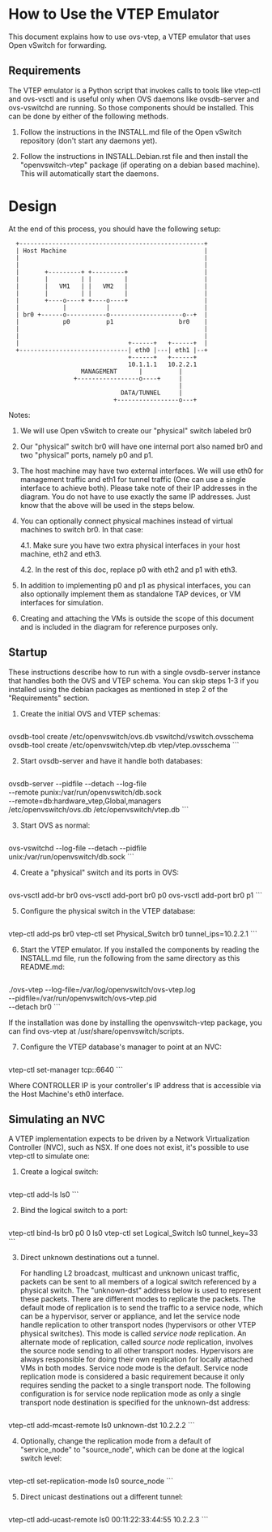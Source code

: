 How to Use the VTEP Emulator
============================

This document explains how to use ovs-vtep, a VTEP emulator that uses
Open vSwitch for forwarding.

Requirements
------------

The VTEP emulator is a Python script that invokes calls to tools like
vtep-ctl and ovs-vsctl and is useful only when OVS daemons like ovsdb-server
and ovs-vswitchd are running. So those components should be installed. This
can be done by either of the following methods.

1. Follow the instructions in the INSTALL.md file of the Open vSwitch repository
(don't start any daemons yet).

2. Follow the instructions in INSTALL.Debian.rst file and then install the
"openvswitch-vtep" package (if operating on a debian based machine). This
will automatically start the daemons.

Design
======

At the end of this process, you should have the following setup:


      +---------------------------------------------------+
      | Host Machine                                      |
      |                                                   |
      |                                                   |
      |       +---------+ +---------+                     |
      |       |         | |         |                     |
      |       |   VM1   | |   VM2   |                     |
      |       |         | |         |                     |
      |       +----o----+ +----o----+                     |
      |            |           |                          |
      | br0 +------o-----------o--------------------o--+  |
      |            p0          p1                  br0    |
      |                                                   |
      |                                                   |
      |                              +------+   +------+  |
      +------------------------------| eth0 |---| eth1 |--+
                                     +------+   +------+
                                     10.1.1.1   10.2.2.1
                        MANAGEMENT      |          |
                      +-----------------o----+     |
                                                   |
                                   DATA/TUNNEL     |
                                 +-----------------o---+

Notes:

1. We will use Open vSwitch to create our "physical" switch labeled br0

2. Our "physical" switch br0 will have one internal port also named br0
   and two "physical" ports, namely p0 and p1.

3. The host machine may have two external interfaces. We will use eth0
   for management traffic and eth1 for tunnel traffic (One can use
   a single interface to achieve both). Please take note of their IP
   addresses in the diagram. You do not have to use exactly
   the same IP addresses. Just know that the above will be used in the
   steps below.

4. You can optionally connect physical machines instead of virtual
   machines to switch br0. In that case:

   4.1. Make sure you have two extra physical interfaces in your host
        machine, eth2 and eth3.

   4.2. In the rest of this doc, replace p0 with eth2 and p1 with eth3.

5. In addition to implementing p0 and p1 as physical interfaces, you can
   also optionally implement them as standalone TAP devices, or VM
   interfaces for simulation.

6. Creating and attaching the VMs is outside the scope of this document
   and is included in the diagram for reference purposes only.

Startup
-------

These instructions describe how to run with a single ovsdb-server
instance that handles both the OVS and VTEP schema. You can skip
steps 1-3 if you installed using the debian packages as mentioned in
step 2 of the "Requirements" section.

1. Create the initial OVS and VTEP schemas:

      ```
ovsdb-tool create /etc/openvswitch/ovs.db vswitchd/vswitch.ovsschema
ovsdb-tool create /etc/openvswitch/vtep.db vtep/vtep.ovsschema
      ```

2. Start ovsdb-server and have it handle both databases:

      ```
ovsdb-server --pidfile --detach --log-file \
--remote punix:/var/run/openvswitch/db.sock \
--remote=db:hardware_vtep,Global,managers \
/etc/openvswitch/ovs.db /etc/openvswitch/vtep.db
      ```

3. Start OVS as normal:

      ```
ovs-vswitchd --log-file --detach --pidfile \
unix:/var/run/openvswitch/db.sock
      ```

4. Create a "physical" switch and its ports in OVS:

      ```
ovs-vsctl add-br br0
ovs-vsctl add-port br0 p0
ovs-vsctl add-port br0 p1
      ```

5. Configure the physical switch in the VTEP database:

      ```
vtep-ctl add-ps br0
vtep-ctl set Physical_Switch br0 tunnel_ips=10.2.2.1
      ```
      
6. Start the VTEP emulator. If you installed the components by reading the
   INSTALL.md file, run the following from the same directory as this
   README.md:

      ```
./ovs-vtep --log-file=/var/log/openvswitch/ovs-vtep.log \
--pidfile=/var/run/openvswitch/ovs-vtep.pid \
--detach br0
      ```

  If the installation was done by installing the openvswitch-vtep
  package, you can find ovs-vtep at /usr/share/openvswitch/scripts.

7. Configure the VTEP database's manager to point at an NVC:

      ```
vtep-ctl set-manager tcp:<CONTROLLER IP>:6640
      ```

   Where CONTROLLER IP is your controller's IP address that is accessible
   via the Host Machine's eth0 interface.

Simulating an NVC
-----------------

A VTEP implementation expects to be driven by a Network Virtualization
Controller (NVC), such as NSX.  If one does not exist, it's possible to
use vtep-ctl to simulate one:

1. Create a logical switch:

      ```
vtep-ctl add-ls ls0
      ```

2. Bind the logical switch to a port:

      ```
vtep-ctl bind-ls br0 p0 0 ls0
vtep-ctl set Logical_Switch ls0 tunnel_key=33
      ```

3. Direct unknown destinations out a tunnel.

   For handling L2 broadcast, multicast and unknown unicast traffic,
   packets can be sent to all members of a logical switch referenced by
   a physical switch.  The "unknown-dst" address below is used to
   represent these packets.  There are different modes to replicate the
   packets.  The default mode of replication is to send the traffic to a
   service node, which can be a hypervisor, server or appliance, and let
   the service node handle replication to other transport nodes
   (hypervisors or other VTEP physical switches).  This mode is called
   _service node_ replication.  An alternate mode of replication, called
   _source node_ replication, involves the source node sending to all
   other transport nodes.  Hypervisors are always responsible for doing
   their own replication for locally attached VMs in both modes.
   Service node mode is the default.  Service node replication mode is
   considered a basic requirement because it only requires sending the
   packet to a single transport node.  The following configuration is
   for service node replication mode as only a single transport node
   destination is specified for the unknown-dst address:

      ```
vtep-ctl add-mcast-remote ls0 unknown-dst 10.2.2.2
      ```

4. Optionally, change the replication mode from a default of
"service\_node" to "source\_node", which can be done at the logical
switch level:

      ```
vtep-ctl set-replication-mode ls0 source_node
      ```

5. Direct unicast destinations out a different tunnel:

      ```
vtep-ctl add-ucast-remote ls0 00:11:22:33:44:55 10.2.2.3
      ```
